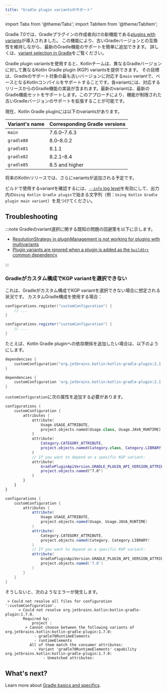 ```yaml
---
title: "Gradle plugin variantsのサポート"
---
```

import Tabs from '@theme/Tabs';
import TabItem from '@theme/TabItem';

Gradle 7.0では、Gradleプラグインの作成者向けの新機能である[plugins with variants](https://docs.gradle.org/7.0/userguide/implementing_gradle_plugins.html#plugin-with-variants)が導入されました。
この機能により、古いGradleバージョンとの互換性を維持しながら、最新のGradle機能のサポートを簡単に追加できます。
詳しくは、[variant selection in Gradle](https://docs.gradle.org/current/userguide/variant_model.html)をご覧ください。

Gradle plugin variantsを使用すると、Kotlinチームは、異なるGradleバージョンに対して異なるKotlin Gradle plugin (KGP) variantsを提供できます。
その目標は、Gradleのサポート対象の最も古いバージョンに対応する`main` variantで、ベースとなるKotlinコンパイルをサポートすることです。各variantには、対応するリリースからのGradle機能の実装が含まれます。最新のvariantは、最新のGradle機能セットをサポートします。このアプローチにより、機能が制限された古いGradleバージョンのサポートを拡張することが可能です。

現在、Kotlin Gradle pluginには以下のvariantsがあります。

| Variant's name | Corresponding Gradle versions |
|----------------|-------------------------------|
| `main`         | 7.6.0–7.6.3                   |
| `gradle80`     | 8.0–8.0.2                     |
| `gradle81`     | 8.1.1                         |
| `gradle82`     | 8.2.1–8.4                     |
| `gradle85`     | 8.5 and higher                |

将来のKotlinリリースでは、さらにvariantsが追加される予定です。

ビルドで使用するvariantを確認するには、[`--info` log level](https://docs.gradle.org/current/userguide/logging.html#sec:choosing_a_log_level)を有効にして、出力内の`Using Kotlin Gradle plugin`で始まる文字列（例：`Using Kotlin Gradle plugin main variant`）を見つけてください。

## Troubleshooting

:::note
Gradleのvariant選択に関する既知の問題の回避策を以下に示します。
* [ResolutionStrategy in pluginManagement is not working for plugins with multivariants](https://github.com/gradle/gradle/issues/20545)
* [Plugin variants are ignored when a plugin is added as the `buildSrc` common dependency](https://github.com/gradle/gradle/issues/20847)

:::

### Gradleがカスタム構成でKGP variantを選択できない

これは、Gradleがカスタム構成でKGP variantを選択できない場合に想定される状況です。
カスタムGradle構成を使用する場合：

<Tabs groupId="build-script">
<TabItem value="kotlin" label="Kotlin" default>

```kotlin
configurations.register("customConfiguration") {
    // ...
}
```

</TabItem>
<TabItem value="groovy" label="Groovy" default>

```groovy
configurations.register("customConfiguration") {
    // ...
}
```

</TabItem>
</Tabs>

たとえば、Kotlin Gradle pluginへの依存関係を追加したい場合は、以下のようにします。

<Tabs groupId="build-script">
<TabItem value="kotlin" label="Kotlin" default>

```kotlin
dependencies {
    customConfiguration("org.jetbrains.kotlin:kotlin-gradle-plugin:2.1.20")
}
```

</TabItem>
<TabItem value="groovy" label="Groovy" default>

```groovy
dependencies {
    customConfiguration 'org.jetbrains.kotlin:kotlin-gradle-plugin:2.1.20'
}
```

</TabItem>
</Tabs>

`customConfiguration`に次の属性を追加する必要があります。

<Tabs groupId="build-script">
<TabItem value="kotlin" label="Kotlin" default>

```kotlin
configurations {
    customConfiguration {
        attributes {
            attribute(
                Usage.USAGE_ATTRIBUTE,
                project.objects.named(Usage.class, Usage.JAVA_RUNTIME)
            )
            attribute(
                Category.CATEGORY_ATTRIBUTE,
                project.objects.named(Category.class, Category.LIBRARY)
            )
            // If you want to depend on a specific KGP variant:
            attribute(
                GradlePluginApiVersion.GRADLE_PLUGIN_API_VERSION_ATTRIBUTE,
                project.objects.named("7.0")
            )
        }
    }
}
```

</TabItem>
<TabItem value="groovy" label="Groovy" default>

```groovy
configurations {
    customConfiguration {
        attributes {
            attribute(
                Usage.USAGE_ATTRIBUTE,
                project.objects.named(Usage, Usage.JAVA_RUNTIME)
            )
            attribute(
                Category.CATEGORY_ATTRIBUTE,
                project.objects.named(Category, Category.LIBRARY)
            )
            // If you want to depend on a specific KGP variant:
            attribute(
                GradlePluginApiVersion.GRADLE_PLUGIN_API_VERSION_ATTRIBUTE,
                project.objects.named('7.0')
            )
        }
    }
}
```

</TabItem>
</Tabs>

そうしないと、次のようなエラーが発生します。

```none
 > Could not resolve all files for configuration ':customConfiguration'.
      > Could not resolve org.jetbrains.kotlin:kotlin-gradle-plugin:1.7.0.
        Required by:
            project :
         > Cannot choose between the following variants of org.jetbrains.kotlin:kotlin-gradle-plugin:1.7.0:
             - gradle70RuntimeElements
             - runtimeElements
           All of them match the consumer attributes:
             - Variant 'gradle70RuntimeElements' capability org.jetbrains.kotlin:kotlin-gradle-plugin:1.7.0:
                 - Unmatched attributes:
```

## What's next?

Learn more about [Gradle basics and specifics](https://docs.gradle.org/current/userguide/userguide.html).